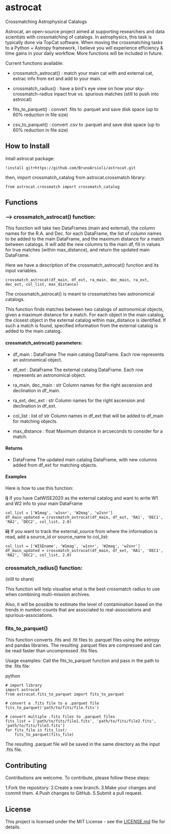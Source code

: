 # astrocat

Crossmatching Astrophysical Catalogs

Astrocat, an open-source project aimed at supporting researchers and data scientists with crossmatching of catalogs. In astrophysics, this task is typically done via TopCat software. When moving the crossmatching tasks to a Python + Astropy framework, I believe you will experience efficiency & time gains in your daily workflow. More functions will be included in future.

Current functions available:

* crossmatch_astrocat() : match your main cat with and external cat, extrac info from ext and add to your main.

* crossmatch_radius()   : have a bird's eye view on how your sky-crossmatch-radius inpact true vs. spurious matches  (still to push into astrocat)

* fits_to_parquet()     : convert .fits to .parquet and save disk space (up to 60% reduction in file size)

* csv_to_parquet()      : convert .csv  to .parquet and save disk space (up to 60% reduction in file size)


## How to Install 

Intall astrocat package: 

```
!install git+https://github.com/BrunoArsioli/astrocat.git
```

then, import crossmatch_catalog from astrocat.crossmatch library:

```
from astrocat.crossmatch import crossmatch_catalog
```

## Functions

### --> crossmatch_astrocat() function:

This function will take two DataFrames (main and external), the column names for the R.A. and Dec. for each DataFrame, the list of column names to be added to the main DataFrame, and the maximum distance for a match between catalogs. It will add the new columns to the main df, fill in values for true matches (within max_distance), and return the updated main DataFrame.

Here we have a description of the crossmatch_astrocat() function and its input variables. 

```
crossmatch_astrocat(df_main, df_ext, ra_main, dec_main, ra_ext, dec_ext, col_list, max_distance)
```

The crossmatch_astrocat() is meant to crossmatches two astronomical catalogs.

This function finds matches between two catalogs of astronomical objects, given a maximum distance for a match.
For each object in the main catalog, the closest object in the external catalog within max_distance is identified.
If such a match is found, specified information from the external catalog is added to the main catalog.

#### crossmatch_astrocat() parameters:

* df_main : DataFrame
    The main catalog DataFrame. Each row represents an astronomical object.

* df_ext : DataFrame
    The external catalog DataFrame. Each row represents an astronomical object.

* ra_main, dec_main : str
    Column names for the right ascension and declination in df_main.

* ra_ext, dec_ext : str
    Column names for the right ascension and declination in df_ext.

* col_list : list of str
    Column names in df_ext that will be added to df_main for matching objects.

* max_distance : float
    Maximum distance in arcseconds to consider for a match.

#### Returns

* DataFrame
    The updated main catalog DataFrame, with new columns added from df_ext for matching objects.

#### Examples

Here is how to use this function:

  **i)** If you have CatWISE2020 as the external catalog and want to write W1 and W2 info to your main DataFrame

    col_list = ['W1mag', 'w1snr', 'W2mag', 'w2snr']
    df_main_updated = crossmatch_astrocat(df_main, df_ext, 'RA1', 'DEC1', 'RA2', 'DEC2', col_list, 2.0)


  **ii)** If you want to track the external_source from where the information is read, add a source_id or source_name to col_list:

    col_list = ['WISEname', 'W1mag', 'w1snr', 'W2mag', 'w2snr']
    df_main_updated = crossmatch_astrocat(df_main, df_ext, 'RA1', 'DEC1', 'RA2', 'DEC2', col_list, 2.0)


### crossmatch_radius() function:
(still to share)

This function will help visualise what is the best crossmatch radius to use when combining multi-mission archives. 

Also, it will be possible to estimate the level of contamination based on the trends in number-counts that are associated to real-associations and spurious-associations. 


### fits_to_parquet() 
This function converts .fits and .fit files to .parquet files using the astropy and pandas libraries. The resulting .parquet files are compressed and can be read faster than uncompressed .fits files.


Usage examples:
Call the fits_to_parquet function and pass in the path to the .fits file:

python
```
# import library
import astrocat
from astrocat.fits_to_parquet import fits_to_parquet
```

``` 
# convert a .fits file to a .parquet file
fits_to_parquet('path/to/fits/file.fits')
```

```
# convert multiple .fits files to .parquet files
fits_list = ['path/to/fits/file1.fits', 'path/to/fits/file2.fits', 'path/to/fits/file3.fits']
for fits_file in fits_list:
    fits_to_parquet(fits_file)
```

The resulting .parquet file will be saved in the same directory as the input .fits file.












## Contributing
Contributions are welcome. To contribute, please follow these steps:

1.Fork the repository.
2.Create a new branch.
3.Make your changes and commit them.
4.Push changes to GitHub.
5.Submit a pull request.



## License
This project is licensed under the MIT License - see the [LICENSE.md](LICENSE.md) file for details.
